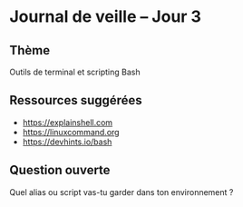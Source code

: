 # Journal de veille – Jour 3

## Thème
Outils de terminal et scripting Bash

## Ressources suggérées
- https://explainshell.com
- https://linuxcommand.org
- https://devhints.io/bash

## Question ouverte
Quel alias ou script vas-tu garder dans ton environnement ?